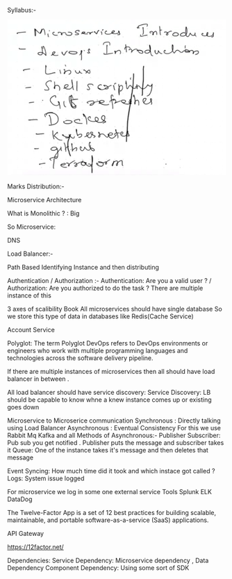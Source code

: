 Syllabus:-

![alt text](image-1.png)

Marks Distribution:- 

Microservice Architecture 

What is Monolithic ? : 
Big 

So Microservice:

DNS 

Load Balancer:-

Path Based
Identifying Instance and then distributing

Authentication / Authorization :-
Authentication: Are you a valid user ?  / Authorization: Are you authorized to do the task ?
There are multiple instance of this

3 axes of scalibility Book
All microservices should have single database
So we store this type of data in databases like Redis(Cache Service)

Account Service

Polyglot: The term Polyglot DevOps refers to DevOps environments or engineers who work with multiple programming languages and technologies across the software delivery pipeline.

If there are multiple instances of microservices then all should have load balancer in between . 

All load balancer should have service discovery: 
Service Discovery: LB should be capable to know whne a knew instance comes up or existing goes down

Microservice to Microserice communication
Synchronous : Directly talking using Load Balancer
Asynchronous : Eventual Consistency For this we use Rabbit Mq Kafka and all
Methods of Asynchronous:-
Publisher Subscriber: Pub sub you get notified . Publisher puts the message and subscriber takes it
Queue: One of the instance takes it's message and then deletes that message

Event Syncing: How much time did it took and which instace got called ?
Logs: System issue logged

For microservice we log in some one external service
Tools Splunk ELK DataDog 

The Twelve-Factor App is a set of 12 best practices for building scalable, maintainable, and portable software-as-a-service (SaaS) applications.

API Gateway

https://12factor.net/


Dependencies:
Service Dependency: Microservice dependency , Data Dependency
Component Dependency: Using some sort of SDK 
